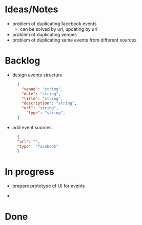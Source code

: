 # Ideas/Notes
- problem of duplicating facebook events
  - can be solved by url, updating by url
- problem of duplicating venues
- problem of duplicating same events from different sources

# Backlog
- design events structure
  ```json
    {
      "venue": "string",
      "date": "string",
      "title": "string",
      "description": "string",
      "url": "string",
        "type": "string",
    }
  ```
- add event sources
    ```json
      {
      "url": "",
      "type": "facebook"
      }
    ```

# In progress
- prepare prototype of UI for events

- 

# Done
